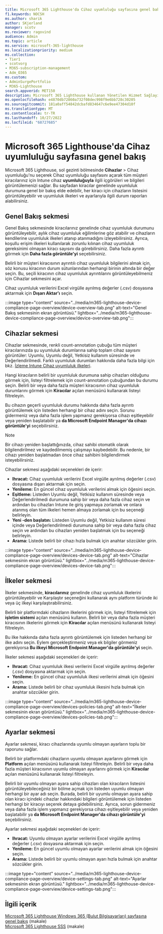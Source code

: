 ```yaml
---
title: Microsoft 365 Lighthouse'da Cihaz uyumluluğu sayfasına genel bakış
f1.keywords: NOCSH
ms.author: sharik
author: SKjerland
manager: scotv
ms.reviewer: ragovind
audience: Admin
ms.topic: article
ms.service: microsoft-365-lighthouse
ms.localizationpriority: medium
ms.collection:
- Tier1
- scotvorg
- M365-subscription-management
- Adm_O365
ms.custom:
- AdminSurgePortfolio
- M365-Lighthouse
search.appverid: MET150
description: Microsoft 365 Lighthouse kullanan Yönetilen Hizmet Sağlayıcıları (MSP) için Cihaz uyumluluğu sayfası hakkında bilgi edinin.
ms.openlocfilehash: e4870db72860a732f08dec998f9e6bb728c30205
ms.sourcegitcommit: 181a0aff54842dcbafd834647c6e9ee47304d10f
ms.translationtype: MT
ms.contentlocale: tr-TR
ms.lasthandoff: 10/27/2022
ms.locfileid: "68727685"
---
```

# <a name="overview-of-the-device-compliance-page-in-microsoft-365-lighthouse"></a>Microsoft 365 Lighthouse'da Cihaz uyumluluğu sayfasına genel bakış

Microsoft 365 Lighthouse, sol gezinti bölmesinde **Cihazlar** >  Cihaz uyumluluğu'nu seçerek Cihaz uyumluluğu sayfasını açarak tüm müşteri kiracılarınız için Intune cihaz **uyumluluğuyla** ilgili içgörüleri ve bilgileri görüntülemenizi sağlar. Bu sayfadan kiracılar genelinde uyumluluk durumuna genel bir bakış elde edebilir, her kiracı için cihazların listesini görüntüleyebilir ve uyumluluk ilkeleri ve ayarlarıyla ilgili durum raporları alabilirsiniz.

## <a name="overview-tab"></a>Genel Bakış sekmesi  
  
Genel Bakış sekmesinde kiracılarınız genelinde cihaz uyumluluk durumunu görüntüleyebilir, aylık cihaz uyumluluk eğilimlerine göz atabilir ve cihazların kendilerine uyumluluk ilkeleri atanıp atanmadığını izleyebilirsiniz. Ayrıca, koşullu erişim ilkeleri kullanılarak zorunlu kılınan cihaz uyumluluk gereksinimi olmayan kiracı sayısını da görebilirsiniz. Daha fazla ayrıntı görmek için **Daha fazla görüntüle'yi** seçebilirsiniz.

Belirli bir müşteri kiracısının ayrıntılı cihaz uyumluluk bilgilerini almak için, söz konusu kiracının durum sütunlarından herhangi birinin altında bir değer seçin. Bu, seçili kiracının cihaz uyumluluk ayrıntılarını görüntüleyebilmeniz için Cihazlar sekmesini açar.

Cihaz uyumluluk verilerini Excel virgülle ayrılmış değerler (.csv) dosyasına aktarmak için **Dışarı Aktar'ı** seçin.

:::image type="content" source="../media/m365-lighthouse-device-compliance-page-overview/device-overview-tab.png" alt-text="Genel Bakış sekmesinin ekran görüntüsü." lightbox="../media/m365-lighthouse-device-compliance-page-overview/device-overview-tab.png":::

## <a name="devices-tab"></a>Cihazlar sekmesi

Cihazlar sekmesinde, renkli count-annotation çubuğu tüm müşteri kiracılarınızda şu uyumluluk durumlarına sahip toplam cihaz sayısını görüntüler: Uyumlu, Uyumlu değil, Yetkisiz kullanım süresinde ve Değerlendirilmedi. Farklı uyumluluk durumları hakkında daha fazla bilgi için bkz. [İzleme Intune Cihaz uyumluluk ilkeleri](/mem/intune/protect/compliance-policy-monitor).

Hangi kiracıların belirli bir uyumluluk durumuna sahip cihazları olduğunu görmek için, listeyi filtrelemek için count-annotation çubuğundan bu durumu seçin. Belirli bir veya daha fazla müşteri kiracısının cihaz uyumluluk durumlarını görmek için **Kiracılar** açılan menüsünü kullanarak listeyi filtreleyin.

Bu cihazın geçerli uyumluluk durumu hakkında daha fazla ayrıntı görüntülemek için listeden herhangi bir cihaz adını seçin. Sorunu gidermeniz veya daha fazla işlem yapmanız gerekiyorsa cihazı eşitleyebilir veya yeniden başlatabilir ya **da Microsoft Endpoint Manager'da cihazı görüntüle'yi** seçebilirsiniz.

> [!NOTE]
> Bir cihazı yeniden başlattığınızda, cihaz sahibi otomatik olarak bilgilendirilmez ve kaydedilmemiş çalışmayı kaybedebilir. Bu nedenle, bir cihazı yeniden başlatmadan önce cihaz sahibini bilgilendirmek isteyebilirsiniz.

Cihazlar sekmesi aşağıdaki seçenekleri de içerir:

- **Ihracat:** Cihaz uyumluluk verilerini Excel virgülle ayrılmış değerler (.csv) dosyasına dışarı aktarmak için seçin.
- **Yenileme:** En güncel cihaz uyumluluk verilerini almak için öğesini seçin.
- **Eşitleme:** Listeden Uyumlu değil, Yetkisiz kullanım süresinde veya Değerlendirilmedi durumuna sahip bir veya daha fazla cihaz seçin ve ardından bu cihazları Intune ile giriş yapmaya zorlamak ve onlara atanmış olan tüm ilkeleri hemen almaya zorlamak için bu seçeneği belirleyin.
- **Yeni -den başlatın:** Listeden Uyumlu değil, Yetkisiz kullanım süresi içinde veya Değerlendirilmedi durumuna sahip bir veya daha fazla cihaz seçin ve ardından bu cihazları yeniden başlatmak için bu seçeneği belirleyin.
- **Arama:** Listede belirli bir cihazı hızla bulmak için anahtar sözcükler girin.
 
:::image type="content" source="../media/m365-lighthouse-device-compliance-page-overview/devices-device-tab.png" alt-text="Cihazlar sekmesinin ekran görüntüsü." lightbox="../media/m365-lighthouse-device-compliance-page-overview/devices-device-tab.png":::

## <a name="policies-tab"></a>İlkeler sekmesi

İlkeler sekmesinde, **kiracılarınız** genelinde cihaz uyumluluk ilkelerini görüntüleyebilir ve Karşılaştır seçeneğini kullanarak aynı platform türünde iki veya üç ilkeyi karşılaştırabilirsiniz.

Belirli bir platformdaki cihazların ilkelerini görmek için, listeyi filtrelemek için **işletim sistemi** açılan menüsünü kullanın. Belirli bir veya daha fazla müşteri kiracısının ilkelerini görmek için **Kiracılar** açılan menüsünü kullanarak listeyi filtreleyin.

Bu ilke hakkında daha fazla ayrıntı görüntülemek için listeden herhangi bir ilke adını seçin. Eylem gerçekleştirmeniz veya ek bilgiler görmeniz gerekiyorsa **Bu ilkeyi Microsoft Endpoint Manager'da görüntüle'yi** seçin.

İlkeler sekmesi aşağıdaki seçenekleri de içerir:

- **Ihracat:** Cihaz uyumluluk ilkesi verilerini Excel virgülle ayrılmış değerler (.csv) dosyasına aktarmak için seçin.
- **Yenileme:** En güncel cihaz uyumluluk ilkesi verilerini almak için öğesini seçin.
- **Arama:** Listede belirli bir cihaz uyumluluk ilkesini hızla bulmak için anahtar sözcükler girin.

:::image type="content" source="../media/m365-lighthouse-device-compliance-page-overview/devices-policies-tab.png" alt-text="İlkeler sekmesinin ekran görüntüsü." lightbox="../media/m365-lighthouse-device-compliance-page-overview/devices-policies-tab.png":::

## <a name="settings-tab"></a>Ayarlar sekmesi

Ayarlar sekmesi, kiracı cihazlarında uyumlu olmayan ayarların toplu bir raporunu sağlar. 

Belirli bir platformdaki cihazların uyumlu olmayan ayarlarını görmek için **Platform** açılan menüsünü kullanarak listeyi filtreleyin. Belirli bir veya daha fazla müşteri kiracısının uyumlu olmayan ayarlarını görmek için **Kiracılar** açılan menüsünü kullanarak listeyi filtreleyin.

Belirli bir uyumlu olmayan ayara sahip cihazları olan kiracıların listesini görüntüleyebileceğiniz bir bölme açmak için listeden uyumlu olmayan herhangi bir ayar adı seçin. Burada, belirli bir uyumlu olmayan ayara sahip olan kiracı içindeki cihazlar hakkındaki bilgileri görüntülemek için listeden herhangi bir kiracıyı seçerek detaya gidebilirsiniz. Ayrıca, sorun gidermeniz veya daha fazla işlem yapmanız gerekiyorsa cihazı eşitleyebilir veya yeniden başlatabilir ya **da Microsoft Endpoint Manager'da cihazı görüntüle'yi** seçebilirsiniz.

Ayarlar sekmesi aşağıdaki seçenekleri de içerir:

- **Ihracat:** Uyumlu olmayan ayarlar verilerini Excel virgülle ayrılmış değerler (.csv) dosyasına aktarmak için seçin.
- **Yenileme:** En güncel uyumlu olmayan ayarlar verilerini almak için öğesini seçin.
- **Arama:** Listede belirli bir uyumlu olmayan ayarı hızla bulmak için anahtar sözcükler girin.

:::image type="content" source="../media/m365-lighthouse-device-compliance-page-overview/device-settings-tab.png" alt-text="Ayarlar sekmesinin ekran görüntüsü." lightbox="../media/m365-lighthouse-device-compliance-page-overview/device-settings-tab.png":::

## <a name="related-content"></a>İlgili içerik

[Microsoft 365 Lighthouse Windows 365 (Bulut Bilgisayarları) sayfasına genel bakış](m365-lighthouse-win365-page-overview.md) (makale)\
[Microsoft 365 Lighthouse SSS](m365-lighthouse-faq.yml) (makale)
